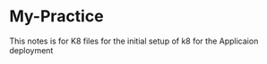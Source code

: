 # My-Practice

This notes is for K8 files for the initial setup of k8 for the Applicaion deployment
